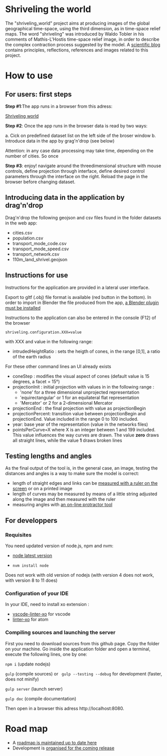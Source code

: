 Shriveling the world
=====================

The  "shriveling_world" project aims at producing images of the global geographical time-space, using the third dimension, as in time-space relief maps.
The word "shriveling" was introduced by Waldo Tobler in his comments of Mathis-L'Hostis time-space relief image, in order to describe the complex contraction process suggested by the model.
A [scientific blog](https://timespace.hypotheses.org/) contains principles, reflections, references and images related to this project.

# How to use

## For users: first steps
**Step #1**:The app runs in a browser from this adress:

[Shriveling world](https://theworldisnotflat.github.io/shriveling_world_documentation/)

**Step #2**: Once the app runs in the browser data is read by two ways:

a. Cick on predefined dataset list on the left side of the broser window
b. Introduce data in the app by grag'n'drop (see below)

Attention: in any case data processing may take time, depending on the number of cities. So once 

**Step #3**: enjoy! navigate around the threedimensional structure with mouse controls, define projection through interface, define desired control parameters through the interface on the right. Reload the page in the browser before changing dataset.

## Introducing data in the application by drag'n'drop


Drag'n'drop the following geojson and csv files found in the folder datasets in the web app:
- cities.csv
- population.csv
- transport_mode_code.csv
- transport_mode_speed.csv
- transport_network.csv
- 110m_land_shrivel.geojson

## Instructions for use
Instructions for the application are provided in a lateral user interface.

Export to gltf (.obj) file format is available (red button in the bottom). In order to import in Blender the file produced from the app, [a Blender plugin must be installed](https://github.com/ksons/gltf-blender-importer)

Instructions to the application can also be entered in the console (F12) of the browser

```shriveling.configuration.XXX=value```

with XXX and value in the following range:

- intrudedHeightRatio : sets the heigth of cones, in the range [0,1], a ratio of the earth radius

For these other command lines an UI already exists
- coneStep :  modifies the visual aspect of cones (default value is 15 degrees, a facet = 15°)
- projectionInit : initial projection with values in in the following range :
  - 'none' for a three dimensional unprojected representation
  - 'equirectangular' or 1 for an equilateral flat representation
  - 'Mercator' or 2 for a 2-dimensional Mercator
- projectionEnd : the final projection with value as projectionBegin
- projectionPercent: transition value between projectionBegin and projectionEnd. Value included in the range 0 to 100 included.
- year: base year of the representation (value in the networks files)
- pointsPerCurve=X where X is an integer between 1 and 199 included. This value influences the way curves are drawn. The value **zero** draws all straight lines, while the value **1** draws broken lines

## Testing lengths and angles

As the final output of the tool is, in the general case, an image, testing the distances and angles is a way to make sure the model is correct:
- length of straight edges and links can be [measured with a ruler on the screen](https://timespace.hypotheses.org/115) or on a printed image
- length of curves may be measured by means of a little string adjusted along the image and then measured with the ruler
- measuring angles with [an on-line protractor tool](https://www.ginifab.com/feeds/angle_measurement/)



## For developpers

### Requisites
You need updated version of node.js, npm and nvm:
- [node latest version](https://github.com/nodesource/distributions/blob/master/README.md#deb)

- ```nvm install node ```

Does not work with old version of nodejs (with version 4 does not work, with version 8 to 11 does)


### Configuration of your IDE

In your IDE, need to install xo extension :

- [vscode-linter-xo](https://github.com/SamVerschueren/vscode-linter-xo) for vscode
- [linter-xo](https://github.com/xojs/atom-linter-xo) for atom


### Compiling sources and launching the server
First you need to download sources from this github page. Copy the folder on your machine.
Go inside the application folder and open a terminal, execute the following lines, one by one:

```npm i```  (update nodejs)

```gulp```   (compile sources) or ``` gulp --testing --debug``` for development (faster, does not minify)

```gulp server``` (launch server)

```gulp doc``` (compile documentation)

Then open in a browser this adress http://localhost:8080.


# Road map
- A [roadmap is maintained up to date here](https://github.com/theworldisnotflat/shriveling_world/wiki)
- Development is [organised for the coming release](https://github.com/theworldisnotflat/shriveling_world/projects)
